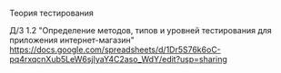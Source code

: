 Теория тестирования

Д/З 1.2 "Определение методов, типов и уровней тестирования для приложения интернет-магазин"
https://docs.google.com/spreadsheets/d/1Dr5S76k6oC-pq4rxqcnXub5LeW6sjIyaY4C2aso_WdY/edit?usp=sharing
